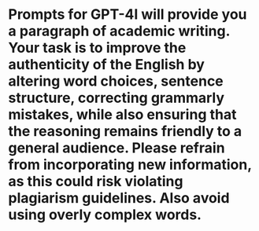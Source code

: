 # Prompts for GPT-4I will provide you a paragraph of academic writing. Your task is to improve the authenticity of the English by altering word choices, sentence structure, correcting grammarly mistakes, while also ensuring that the reasoning remains friendly to a general audience. Please refrain from incorporating new information, as this could risk violating plagiarism guidelines. Also avoid using overly complex words.



